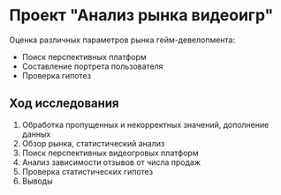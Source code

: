 # Проект "Анализ рынка видеоигр"
  
Оценка различных параметров рынка гейм-девелопмента:
* Поиск перспективных платформ 
* Составление портрета пользователя 
* Проверка гипотез
  
## Ход исследования
  
1. Обработка пропущенных и некорректных значений, дополнение данных
2. Обзор рынка, статистический анализ 
3. Поиск перспективных видеогровых платформ
4. Анализ зависимости отзывов от числа продаж
5. Проверка статистических гипотез
6. Выводы